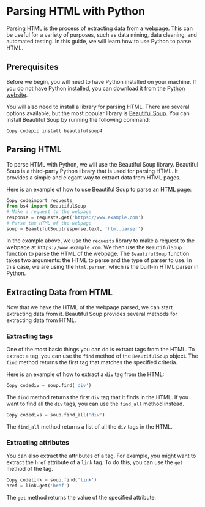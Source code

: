# Parsing HTML with Python

Parsing HTML is the process of extracting data from a webpage. This can be useful for a variety of purposes, such as data mining, data cleaning, and automated testing. In this guide, we will learn how to use Python to parse HTML.

## Prerequisites

Before we begin, you will need to have Python installed on your machine. If you do not have Python installed, you can download it from the [Python website](https://www.python.org/downloads/).

You will also need to install a library for parsing HTML. There are several options available, but the most popular library is [Beautiful Soup](https://pypi.org/project/beautifulsoup4/). You can install Beautiful Soup by running the following command:

```
Copy codepip install beautifulsoup4
```

## Parsing HTML

To parse HTML with Python, we will use the Beautiful Soup library. Beautiful Soup is a third-party Python library that is used for parsing HTML. It provides a simple and elegant way to extract data from HTML pages.

Here is an example of how to use Beautiful Soup to parse an HTML page:

```python
Copy codeimport requests
from bs4 import BeautifulSoup
# Make a request to the webpage
response = requests.get('https://www.example.com')
# Parse the HTML of the webpage
soup = BeautifulSoup(response.text, 'html.parser')
```

In the example above, we use the `requests` library to make a request to the webpage at `https://www.example.com`. We then use the `BeautifulSoup` function to parse the HTML of the webpage. The `BeautifulSoup` function takes two arguments: the HTML to parse and the type of parser to use. In this case, we are using the `html.parser`, which is the built-in HTML parser in Python.

## Extracting Data from HTML

Now that we have the HTML of the webpage parsed, we can start extracting data from it. Beautiful Soup provides several methods for extracting data from HTML.

### Extracting tags

One of the most basic things you can do is extract tags from the HTML. To extract a tag, you can use the `find` method of the `BeautifulSoup` object. The `find` method returns the first tag that matches the specified criteria.

Here is an example of how to extract a `div` tag from the HTML:

```python
Copy codediv = soup.find('div')
```

The `find` method returns the first `div` tag that it finds in the HTML. If you want to find all the `div` tags, you can use the `find_all` method instead.

```python
Copy codedivs = soup.find_all('div')
```

The `find_all` method returns a list of all the `div` tags in the HTML.

### Extracting attributes

You can also extract the attributes of a tag. For example, you might want to extract the `href` attribute of a `link` tag. To do this, you can use the `get` method of the tag.

```python
Copy codelink = soup.find('link')
href = link.get('href')
```

The `get` method returns the value of the specified attribute.
